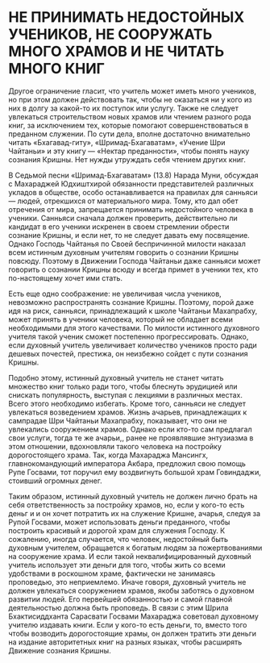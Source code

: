 # НЕ ПРИНИМАТЬ НЕДОСТОЙНЫХ УЧЕНИКОВ, НЕ СООРУЖАТЬ МНОГО ХРАМОВ И НЕ ЧИТАТЬ МНОГО КНИГ

Другое ограничение гласит, что учитель может иметь много учеников, но при этом должен действовать так, чтобы не оказаться ни у кого из них в долгу за какой-то их поступок или услугу. Также не следует увлекаться строительством новых храмов или чтением разного рода книг, за исключением тех, которые помогают совершенствоваться в преданном служении. По сути дела, вполне достаточно внимательно читать «Бхагавад-гиту», «Шримад-Бхагаватам», «Учение Шри Чайтаньи» и эту книгу — «Нектар преданности», чтобы понять науку сознания Кришны. Нет нужды утруждать себя чтением других книг.

В Седьмой песни «Шримад-Бхагаватам» (13.8) Нарада Муни, обсуждая с Махараджей Юдхиштхирой обязанности представителей различных укладов в обществе, особо останавливается на правилах для санньяси — людей, отрекшихся от материального мира. Тому, кто дал обет отречения от мира, запрещается принимать недостойного человека в ученики. Санньяси сначала должен проверить, действительно ли кандидат в его ученики искренен в своем стремлении обрести сознание Кришны, и если нет, то не следует давать ему посвящение. Однако Господь Чайтанья по Своей беспричинной милости наказал всем истинным духовным учителям говорить о сознании Кришны повсюду. Поэтому в Движении Господа Чайтаньи даже санньяси может говорить о сознании Кришны всюду и всегда примет в ученики тех, кто по-настоящему хочет ими стать.

Есть еще одно соображение: не увеличивая числа учеников, невозможно распространять сознание Кришны. Поэтому, порой даже идя на риск, санньяси, принадлежащий к школе Чайтаньи Махапрабху, может принять в ученики человека, который не обладает всеми необходимыми для этого качествами. По милости истинного духовного учителя такой ученик сможет постепенно прогрессировать. Однако, если духовный учитель увеличивает количество учеников просто ради дешевых почестей, престижа, он неизбежно сойдет с пути сознания Кришны.

Подобно этому, истинный духовный учитель не станет читать множество книг только ради того, чтобы блеснуть эрудицией или снискать популярность, выступая с лекциями в различных местах. Всего этого необходимо избегать. Кроме того, санньяси не следует увлекаться возведением храмов. Жизнь ачарьев, принадлежащих к сампрадае Шри Чайтаньи Махапрабху, показывает, что они не увлекались сооружением храмов. Однако если кто-то сам предлагал свои услуги, тогда те же ачарьи,, ранее не проявлявшие энтузиазма в этом отношении, вдохновляли такого человека на постройку дорогостоящего храма. Так, когда Махараджа Мансингх, главнокомандующий императора Акбара, предложил свою помощь Рупе Госвами, тот поручил ему воздвигнуть большой храм Говиндаджи, стоивший огромных денег.

Таким образом, истинный духовный учитель не должен лично брать на себя ответственность за постройку храмов, но, если у кого-то есть деньг и и он хочет потратить их на служение Кришне, ачарья, следуя за Рупой Госвами, может использовать деньги преданного, чтобы построить красивый и дорогой храм для служения Господу. К сожалению, иногда случается, что человек, недостойный быть духовным учителем, обращается к богатым людям за пожертвованиями на сооружение храма. И если такой неквалифицированный духовный учитель использует эти деньги для того, чтобы жить со всеми удобствами в роскошном храме, фактически не занимаясь проповедью, это неприемлемо. Иначе говоря, духовный учитель не должен увлекаться сооружением храмов, якобы заботясь о духовном развитии людей. Его первейшей обязанностью и самой главной деятельностью должна быть проповедь. В связи с этим Шрила Бхактисиддханта Сарасвати Госвами Махараджа советовал духовному учителю издавать книги. Если у кого-то есть деньги, то, вместо того чтобы возводить дорогостоящие храмы, он должен тратить эти деньги на издание авторитетных книг на разных языках, чтобы расширять Движение сознания Кришны.
